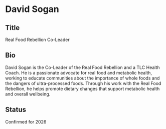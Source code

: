 # David Sogan

## Title
Real Food Rebellion Co-Leader

## Bio
David Sogan is the Co-Leader of the Real Food Rebellion and a TLC Health Coach. He is a passionate advocate for real food and metabolic health, working to educate communities about the importance of whole foods and the dangers of ultra-processed foods. Through his work with the Real Food Rebellion, he helps promote dietary changes that support metabolic health and overall wellbeing.

## Status
Confirmed for 2026